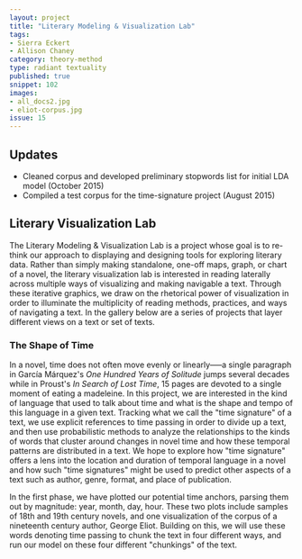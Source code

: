 ```yaml
---
layout: project
title: "Literary Modeling & Visualization Lab"
tags:
- Sierra Eckert
- Allison Chaney
category: theory-method
type: radiant textuality
published: true
snippet: 102
images:
- all_docs2.jpg
- eliot-corpus.jpg
issue: 15
---
```



## Updates
- Cleaned corpus and developed preliminary stopwords list for initial LDA model (October 2015)
- Compiled a test corpus for the time-signature project (August 2015)

## Literary Visualization Lab

The Literary Modeling & Visualization Lab is a project whose goal is to re-think our
approach to displaying and designing tools for exploring literary data. Rather
than simply making standalone, one-off maps, graph, or chart of a novel, the
literary visualization lab is interested in reading laterally across multiple
ways of visualizing and making navigable a text. Through these iterative
graphics, we draw on the rhetorical power of visualization in order to
illuminate the multiplicity of reading methods, practices, and ways of
navigating a text. In the gallery below are a series of projects that layer
different views on a text or set of texts.

### The Shape of Time

In a novel, time does not often move evenly or linearly–––a single paragraph in
García Márquez's *One Hundred Years of Solitude* jumps several decades while in
Proust's *In Search of Lost Time*, 15 pages are devoted to a single moment of
eating a madeleine. In this project, we are interested in the kind of language
that used to talk about time and what is the shape and tempo of this language
in a given text. Tracking what we call the "time signature" of a text, we use
explicit references to time passing in order to divide up a text, and then use
probabilistic methods to analyze the relationships to the kinds of words that
cluster around changes in novel time and how these temporal patterns are
distributed in a text. We hope to explore how "time signature" offers a lens
into the location and duration of temporal language in a novel and how such
"time signatures" might be used to predict other aspects of a text such as
author, genre, format, and place of publication.

In the first phase, we have plotted our potential time anchors, parsing them
out by magnitude: year, month, day, hour. These two plots include samples of
18th and 19th century novels, and one visualization of the corpus of a
nineteenth century author, George Eliot. Building on this, we will use these
words denoting time passing to chunk the text in four different ways, and run
our model on these four different "chunkings" of the text.
